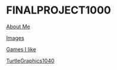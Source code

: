 # FINALPROJECT1000

[About Me](https://github.com/PeterKim-GIT/FINALPROJECT1000/blob/main/About%20me) 

[Images](https://github.com/PeterKim-GIT/FINALPROJECT1000/blob/main/Images) 

[Games I like](https://github.com/PeterKim-GIT/FINALPROJECT1000/blob/main/List%20Of%20Games%20I%20Enjoy)

[TurtleGraphics1040](https://github.com/PeterKim-GIT/FINALPROJECT1000/blob/main/TurtleGraphics1040)
